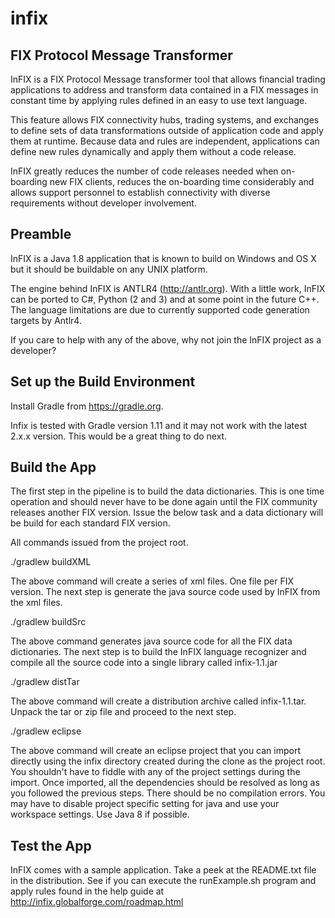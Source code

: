 # infix
FIX Protocol Message Transformer
--------------------------------
InFIX is a FIX Protocol Message transformer tool that allows financial trading applications to address and transform data contained in a FIX messages in constant time by applying rules defined in an easy to use text language.

This feature allows FIX connectivity hubs, trading systems, and exchanges to define sets of data transformations outside of application code and apply them at runtime. Because data and rules are independent, applications can define new rules dynamically and apply them without a code release.

InFIX greatly reduces the number of code releases needed when on-boarding new FIX clients, reduces the on-boarding time considerably and allows support personnel to establish connectivity with diverse requirements without developer involvement.

Preamble
--------
InFIX is a Java 1.8 application that is known to build on Windows and OS X but it should be buildable on any UNIX platform.

The engine behind InFIX is ANTLR4 (http://antlr.org).  With a little work, InFIX can be ported to C#, Python (2 and 3) and at some point in the future C++. The language limitations are due to currently supported code generation targets by Antlr4.

If you care to help with any of the above, why not join the InFIX project as a developer?

Set up the Build Environment
----------------------------
Install Gradle from https://gradle.org.

Infix is tested with Gradle version 1.11 and it may not work with the latest 2.x.x version.  This would be a great thing to do next.

Build the App
-------------
The first step in the pipeline is to build the data dictionaries.  This is one time operation and should never have to be done again until the FIX community releases another FIX version. Issue the below task and a data dictionary will be build for each standard FIX version.

All commands issued from the project root.  

./gradlew buildXML

The above command will create a series of xml files.  One file per FIX version.  The next step is generate the java source code used by InFIX from the xml files.

./gradlew buildSrc

The above command generates java source code for all the FIX data dictionaries.  The next step is to build the InFIX language recognizer and compile all the source code into a single library called infix-1.1.jar

./gradlew distTar

The above command will create a distribution archive called infix-1.1.tar.  Unpack the tar or zip file and proceed to the next step.

./gradlew eclipse

The above command will create an eclipse project that you can import directly using the infix directory created during the clone as the project root.  You shouldn't have to fiddle with any of the project settings during the import.  Once imported, all the dependencies should be resolved as long as you followed the previous steps.  There should be no compilation errors.  You may have to disable project specific setting for java and use your workspace settings.  Use Java 8 if possible.

Test the App
-------------
InFIX comes with a sample application.  Take a peek at the README.txt file in the distribution.  See if you can execute the runExample.sh program and apply rules found in the help guide at http://infix.globalforge.com/roadmap.html



